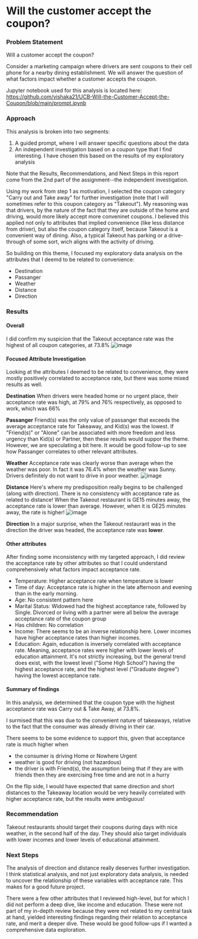 # Will the customer accept the coupon?
### Problem Statement
Will a customer accept the coupon?

Consider a marketing campaign where drivers are sent coupons to their cell phone for a nearby dining establishment.
We will answer the question of what factors impact whether a customer accepts the coupon.

Jupyter notebook used for this analysis is located here: https://github.com/vishaka21/UCB-Will-the-Customer-Accept-the-Coupon/blob/main/prompt.ipynb

### Approach
This analysis is broken into two segments:
1. A guided prompt, where I will answer specific questions about the data
2. An independent investigation based on a coupon type that I find interesting. I have chosen this based on the results of my exploratory analysis

Note that the Results, Recommendations, and Next Steps in this report come from the 2nd part of the assignment--the independent investigation.

Using my work from step 1 as motivation, I selected the coupon category "Carry out and Take away" for further investigation (note that I will sometimes refer to this coupon category as "Takeout").
My reasoning was that drivers, by the nature of the fact that they are outside of the home and driving, would more likely accept more conveninet coupons. I believed this applied not only to attributes that implied convenience (like less distance from driver), but also the coupon category itself, because Takeout is a convenient way of dining. Also, a typical Takeout has parking or a drive-through of some sort, wich aligns with the activity of driving.

So building on this theme, I focused my exploratory data analysis on the attributes that I deemd to be related to convenience:
* Destination
* Passanger
* Weather
* Distance
* Direction

### Results
#### Overall
I did confirm my suspicion that the Takeout acceptance rate was the highest of all coupon categories, at 73.8%
![image](https://github.com/vishaka21/UCB-Will-the-Customer-Accept-the-Coupon/assets/492576/106ecc2a-e24e-4ecd-97a5-8fe399c36234)

#### Focused Attribute Investigation
Looking at the attributes I deemed to be related to convenience, they were mostly positively correlated to acceptance rate, but there was some mixed results as well.

__Destination__
When drivers were headed home or no urgent place, their acceptance rate was high, at 79% and 76% respectively, as opposed to work, which was 66%

__Passanger__
Friend(s) was the only value of passanger that exceeds the average acceptance rate for Takeaway, and Kid(s) was the lowest.
If "Friend(s)" or "Alone" can be associated with more freedom and less urgency than Kid(s) or Partner, then these results would suppor the theme.
However, we are speculating a bit here. It would be good follow-up to see how Passanger correlates to other relevant attributes.

__Weather__
Acceptance rate was clearly worse than average when the weather was poor. In fact it was 76.4% when the weather was Sunny.
Drivers definitely do not want to drive in poor weather.
![image](https://github.com/vishaka21/UCB-Will-the-Customer-Accept-the-Coupon/assets/492576/da0aeef3-663f-4f25-8237-57ca7617dfe4)

__Distance__
Here's where my predisposition really begins to be challenged (along with direction). There is no consistency with acceptance rate as related to distance!
When the Takeout restaurant is GE15 minutes away, the acceptance rate is lower than average. However, when it is GE25 minutes away, the rate is higher!
![image](https://github.com/vishaka21/UCB-Will-the-Customer-Accept-the-Coupon/assets/492576/870cd227-123a-4d7f-917c-40f119d5f070)

__Direction__
In a major surprise, when the Takeout restaurant was in the direction the driver was headed, the acceptance rate was __lower__.

#### Other attributes
After finding some inconsistency with my targeted approach, I did review the acceptance rate by other attributes so that I could understand comprehensively what factors impact acceptance rate.
* Temperature: Higher acceptance rate when temperature is lower
* Time of day: Acceptance rate is higher in the late afternoon and evening than in the early morning.
* Age: No consistent pattern here
* Marital Status: Widowed had the highest acceptance rate, followed by Single. Divorced or living with a partner were all below the average acceptance rate of the coupon group
* Has children: No correlation
* Income: There seems to be an inverse relationship here. Lower incomes have higher acceptance rates than higher incomes.
* Education: Again, education is inversely correlated with acceptance rate. Meaning, acceptance rates were higher with lower levels of education attainment. It's not strictly increasing, but the general trend does exist, with the lowest level ("Some High School") having the highest acceptance rate, and the highest level ("Graduate degree") having the lowest acceptance rate.

#### Summary of findings
In this analysis, we determined that the coupon type with the highest acceptance rate was Carry out & Take Away, at 73.8%.

I surmised that this was due to the convenient nature of takeaways, relative to the fact that the consumer was already driving in their car.

There seems to be some evidence to support this, given that acceptance rate is much higher when
* the consumer is driving Home or Nowhere Urgent
* weather is good for driving (not hazardous)
* the driver is with Friend(s), the assumption being that if they are with friends then they are exercising free time and are not in a hurry

On the flip side, I would have expected that same direction and short distances to the Takeaway location would be very heavily correlated with higher acceptance rate, but the results were ambiguous!

### Recommendation
Takeout restaurants should target their coupons during days with nice weather, in the second half of the day.
They should also target individuals with lower incomes and lower levels of educational attainment.

### Next Steps
The analysis of direction and distance really deserves further investigation. I think statistical analysis, and not just exploratory data analysis, is needed to uncover the relationship of these variables with acceptance rate. This makes for a good future project.

There were a few other attributes that I reviewed high-level, but for which I did not perform a deep dive, like income and education. These were not part of my in-depth review because they were not related to my central task at hand, yielded interesting findings regarding their relation to acceptance rate, and merit a deeper dive. These would be good follow-ups if I wanted a comprehensive data exploration.
